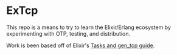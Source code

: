 # ExTcp

This repo is a means to try to learn the Elixir/Erlang ecosystem by experimenting with OTP, testing, and distribution.

Work is been based off of Elixir's [Tasks and gen_tcp guide](https://elixir-lang.org/getting-started/mix-otp/task-and-gen-tcp.html).

